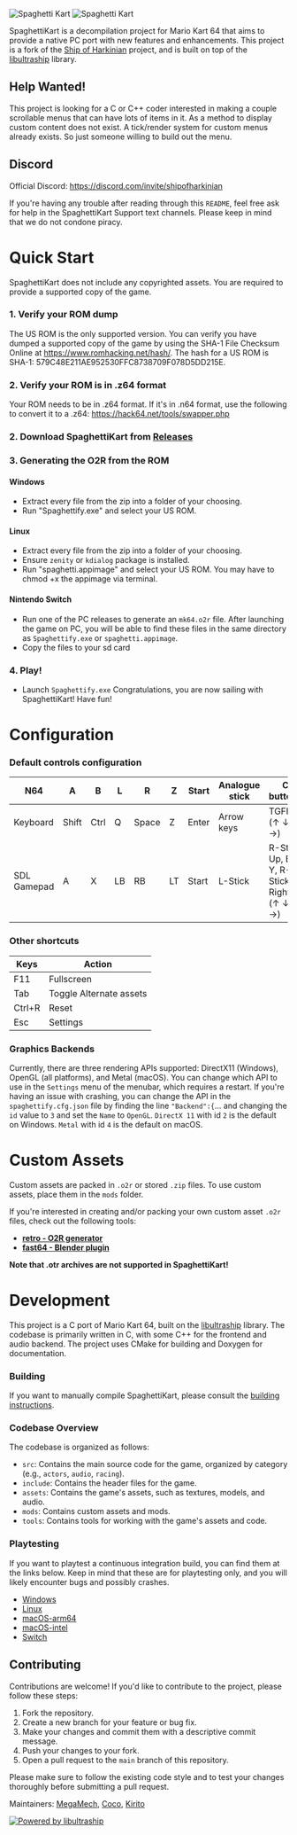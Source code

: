 ![Spaghetti Kart](docs/spaghettigithublight.png#gh-light-mode-only)
![Spaghetti Kart](docs/spaghettigithubnight.png#gh-dark-mode-only)

SpaghettiKart is a decompilation project for Mario Kart 64 that aims to provide a native PC port with new features and enhancements. This project is a fork of the [Ship of Harkinian](https://github.com/Kenix3/libultraship) project, and is built on top of the [libultraship](https://github.com/Kenix3/libultraship) library.

## Help Wanted!
This project is looking for a C or C++ coder interested in making a couple scrollable menus that can have lots of items in it. As a method to display custom content does not exist. A tick/render system for custom menus already exists. So just someone willing to build out the menu.

## Discord

Official Discord: https://discord.com/invite/shipofharkinian

If you're having any trouble after reading through this `README`, feel free ask for help in the SpaghettiKart Support text channels. Please keep in mind that we do not condone piracy.

# Quick Start

SpaghettiKart does not include any copyrighted assets.  You are required to provide a supported copy of the game.

### 1. Verify your ROM dump
The US ROM is the only supported version. You can verify you have dumped a supported copy of the game by using the SHA-1 File Checksum Online at https://www.romhacking.net/hash/. The hash for a US ROM is SHA-1: 579C48E211AE952530FFC8738709F078D5DD215E.

### 2. Verify your ROM is in .z64 format
Your ROM needs to be in .z64 format. If it's in .n64 format, use the following to convert it to a .z64: https://hack64.net/tools/swapper.php

### 2. Download SpaghettiKart from [Releases](https://github.com/HarbourMasters/SpaghettiKart/releases)

### 3. Generating the O2R from the ROM
#### Windows
* Extract every file from the zip into a folder of your choosing.
* Run "Spaghettify.exe" and select your US ROM.

#### Linux
* Extract every file from the zip into a folder of your choosing.
* Ensure `zenity` or `kdialog` package is installed.
* Run "spaghetti.appimage" and select your US ROM. You may have to chmod +x the appimage via terminal.

#### Nintendo Switch
* Run one of the PC releases to generate an `mk64.o2r` file. After launching the game on PC, you will be able to find these files in the same directory as `Spaghettify.exe` or `spaghetti.appimage`.
* Copy the files to your sd card

### 4. Play!
* Launch `Spaghettify.exe`
Congratulations, you are now sailing with SpaghettiKart! Have fun!

# Configuration

### Default controls configuration
| N64 | A | B | L | R | Z | Start | Analogue stick | C buttons | D-Pad |
| - | - | - | - | - | - | - | - | - | - |
| Keyboard | Shift | Ctrl | Q | Space | Z | Enter | Arrow keys | TGFH (↑ ↓ ← →) | Num 8 2 4 6 |
| SDL Gamepad | A | X | LB | RB | LT | Start | L-Stick | R-Stick Up, B, Y, R-Stick Right (↑ ↓ ← →) | D-Pad |

### Other shortcuts
| Keys | Action |
| - | - |
| F11 | Fullscreen |
| Tab | Toggle Alternate assets |
| Ctrl+R | Reset |
| Esc | Settings |

### Graphics Backends
Currently, there are three rendering APIs supported: DirectX11 (Windows), OpenGL (all platforms), and Metal (macOS). You can change which API to use in the `Settings` menu of the menubar, which requires a restart.  If you're having an issue with crashing, you can change the API in the `spaghettify.cfg.json` file by finding the line `"Backend":{`... and changing the `id` value to `3` and set the `Name` to `OpenGL`. `DirectX 11` with id `2` is the default on Windows. `Metal` with id `4` is the default on macOS.

# Custom Assets
Custom assets are packed in `.o2r` or stored `.zip` files. To use custom assets, place them in the `mods` folder.

If you're interested in creating and/or packing your own custom asset `.o2r` files, check out the following tools:
* [**retro - O2R generator**](https://github.com/HarbourMasters64/retro)
* [**fast64 - Blender plugin**](https://github.com/HarbourMasters/fast64)

**Note that .otr archives are not supported in SpaghettiKart!**

# Development

This project is a C port of Mario Kart 64, built on the [libultraship](https://github.com/Kenix3/libultraship) library. The codebase is primarily written in C, with some C++ for the frontend and audio backend. The project uses CMake for building and Doxygen for documentation.

### Building

If you want to manually compile SpaghettiKart, please consult the [building instructions](https://github.com/HarbourMasters/SpaghettiKart/blob/main/docs/BUILDING.md).

### Codebase Overview

The codebase is organized as follows:
- `src`: Contains the main source code for the game, organized by category (e.g., `actors`, `audio`, `racing`).
- `include`: Contains the header files for the game.
- `assets`: Contains the game's assets, such as textures, models, and audio.
- `mods`: Contains custom assets and mods.
- `tools`: Contains tools for working with the game's assets and code.

### Playtesting
If you want to playtest a continuous integration build, you can find them at the links below. Keep in mind that these are for playtesting only, and you will likely encounter bugs and possibly crashes.

* [Windows](https://nightly.link/HarbourMasters/SpaghettiKart/workflows/main/main/spaghetti-windows.zip?status=completed)
* [Linux](https://nightly.link/HarbourMasters/SpaghettiKart/workflows/main/main/spaghetti-linux-x64.zip?status=completed)
* [macOS-arm64](https://nightly.link/HarbourMasters/SpaghettiKart/workflows/main/main/spaghetti-mac-arm64.zip?status=completed)
* [macOS-intel](https://nightly.link/HarbourMasters/SpaghettiKart/workflows/main/main/spaghetti-mac-intel-x64.zip?status=completed)
* [Switch](https://nightly.link/HarbourMasters/SpaghettiKart/workflows/main/main/Spaghettify-switch.zip?status=completed)

## Contributing
Contributions are welcome! If you'd like to contribute to the project, please follow these steps:
1. Fork the repository.
2. Create a new branch for your feature or bug fix.
3. Make your changes and commit them with a descriptive commit message.
4. Push your changes to your fork.
5. Open a pull request to the `main` branch of this repository.

Please make sure to follow the existing code style and to test your changes thoroughly before submitting a pull request.

Maintainers: [MegaMech](https://www.github.com/MegaMech), [Coco](https://www.github.com/coco875), [Kirito](https://github.com/KiritoDv)

<a href="https://github.com/Kenix3/libultraship/">
  <picture>
    <source media="(prefers-color-scheme: dark)" srcset="./docs/poweredbylus.darkmode.png">
    <img alt="Powered by libultraship" src="./docs/poweredbylus.lightmode.png">
  </picture>
</a>
